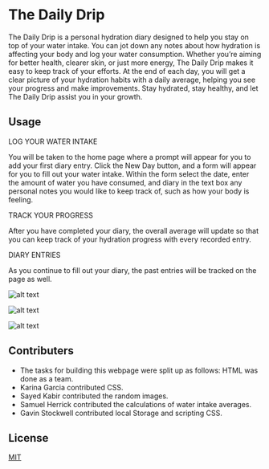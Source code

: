 # The Daily Drip

The Daily Drip is a personal hydration diary designed to help you stay on top of your water intake. You can jot down any notes about how hydration is affecting your body and log your water consumption. Whether you’re aiming for better health, clearer skin, or just more energy, The Daily Drip makes it easy to keep track of your efforts. At the end of each day, you will get a clear picture of your hydration habits with a daily average, helping you see your progress and make improvements. Stay hydrated, stay healthy, and let The Daily Drip assist you in your growth. 

## Usage

LOG YOUR WATER INTAKE

You will be taken to the home page where a prompt will appear for you to add your first diary entry. 
Click the New Day button, and a form will appear for you to fill out your water intake. Within the form select the date, enter the amount of water you have consumed, and diary in the text box any personal notes you would like to keep track of, such as how your body is feeling. 

TRACK YOUR PROGRESS

After you have completed your diary, the overall average will update so that you can keep track of your hydration progress with every recorded entry.

DIARY ENTRIES

As you continue to fill out your diary, the past entries will be tracked on the page as well. 

![alt text](<Daily Drip Img 3.png>)

![alt text](<Daily Drip Img2.png>)

![alt text](<Daily Drip Img1.png>)

## Contributers

- The tasks for building this webpage were split up as follows: 
    HTML was done as a team.
- Karina Garcia contributed CSS.
- Sayed Kabir contributed the random images.
- Samuel Herrick contributed the calculations of water intake averages.
- Gavin Stockwell contributed local Storage and scripting CSS.


## License

[MIT](https://choosealicense.com/licenses/mit/)



